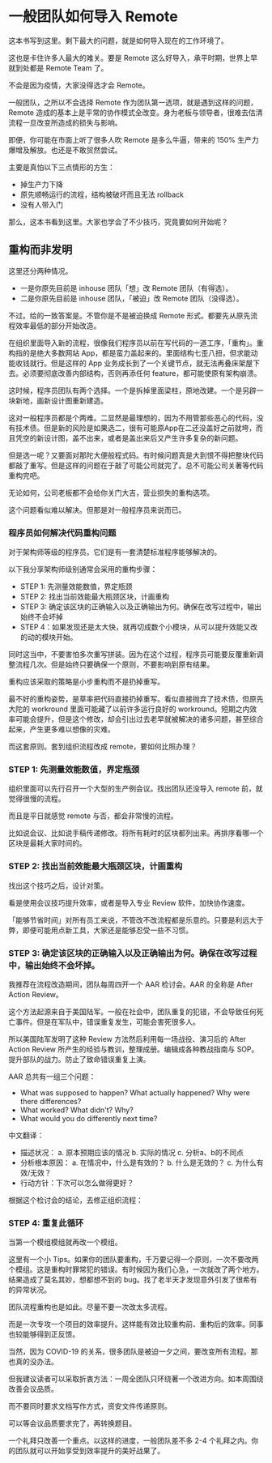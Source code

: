# 一般团队如何导入 Remote

这本书写到这里。剩下最大的问题，就是如何导入现在的工作环境了。

这也是卡住许多人最大的难关。要是 Remote 这么好导入，承平时期，世界上早就到处都是 Remote Team 了。

不会是因为疫情，大家没得选才会 Remote。

一般团队，之所以不会选择 Remote 作为团队第一选项，就是遇到这样的问题，Remote 造成的基本上是平常的协作模式全改变。身为老板与领导者，很难去估清流程一旦改变所造成的损失与影响。

即便，你可能在市面上听了很多人吹 Remote 是多么牛逼，带来的 150% 生产力爆增及解放。也还是不敢贸然尝试。

主要是真怕以下三点情形的方生：

* 掉生产力下降
* 原先顺畅运行的流程，结构被破坏而且无法 rollback
* 没有人带入门

那么，这本书看到这里。大家也学会了不少技巧，究竟要如何开始呢？

## 重构而非发明

这里还分两种情况。

* 一是你原先目前是 inhouse 团队「想」改 Remote 团队（有得选）。
* 二是你原先目前是 inhouse 团队，「被迫」改 Remote 团队（没得选）。

不过。给的一致答案是。不管你是不是被迫换成 Remote 形式。都要先从原先流程效率最低的部分开始改造。

在组织里面导入新的流程，很像我们程序员以前在写代码的一道工序，「重构」。重构指的是绝大多数网站 App，都是蛮力盖起来的。里面结构七歪八扭，但求能动能收钱就行。但是这样的 App 业务成长到了一个关键节点，就无法再叠床架屋下去。必须要彻底改善内部结构，否则再添任何 feature，都可能使原有架构崩溃。

这时候，程序员团队有两个选择。一个是拆掉里面梁柱，原地改建。一个是另辟一块新地，画新设计图重新建造。

这对一般程序员都是个两难。二显然是最理想的，因为不用管那些恶心的代码，没有技术债。但是新的风险是如果选二，很有可能原App在二还没盖好之前就垮，而且凭空的新设计图，盖不出来，或者是盖出来后又产生许多复杂的新问题。

但是选一呢？又要面对那陀大便般程式码。有时候问题真是大到恨不得把整块代码都敲了重写。但是这样的问题在于敲了可能公司就完了。总不可能公司关著等代码重构完吧。

无论如何，公司老板都不会给你关门大吉，营业损失的重构选项。

这个问题看似难以解决。但那是对一般程序员来说而已。

### 程序员如何解决代码重构问题

对于架构师等级的程序员。它们是有一套清楚标准程序能够解决的。

以下我分享架构师级别通常会采用的重构步骤：

* STEP 1: 先测量效能数值，界定瓶颈
* STEP 2: 找出当前效能最大瓶颈区块，计画重构
* STEP 3: 确定该区块的正确输入以及正确输出为何。确保在改写过程中，输出始终不会坏掉
* STEP 4：如果发现还是太大快，就再切成数个小模块，从可以提升效能又改的动的模块开始。

同时这当中，不要害怕多次重写拼装。因为在这个过程，程序员可能要反覆重新调整流程几次。但是始终只要确保一个原则，不要影响到原有结果。

重构应该采取的策略是小步重构而不是扔掉重写。

最不好的重构姿势，是草率把代码直接扔掉重写。看似直接抛弃了技术债，但原先大陀的 workround 里面可能藏了以前许多运行良好的 workround。短期之内效率可能会提升，但是这个修改，却会引出过去老早就被解决的诸多问题，甚至综合起来，产生更多难以想像的灾难。

而这套原则。套到组织流程改成 remote，要如何比照办理？

### STEP 1: 先测量效能数值，界定瓶颈

组织里面可以先行召开一个大型的生产例会议。找出团队还没导入 remote 前，就觉得很慢的流程。

而且是平日就感觉 remote 与否，都会非常慢的流程。

比如说会议、比如说手稿传递修改。将所有耗时的区块都列出来。再排序看哪一个区块是最耗大家时间的。

### STEP 2: 找出当前效能最大瓶颈区块，计画重构

找出这个技巧之后，设计对策。

看是使用会议技巧提升效率，或者是导入专业 Review 软件，加快协作速度。

「能够节省时间」对所有员工来说，不管改不改流程都是乐意的。只要是利远大于弊，即便可能用点新工具，大家还是能够忍受一些不习惯。

### STEP 3: 确定该区块的正确输入以及正确输出为何。确保在改写过程中，输出始终不会坏掉。

我推荐在流程改造期间，团队每周四开一个 AAR 检讨会。AAR 的全称是 After Action Review。

这个方法起源来自于美国陆军。一般在社会中，团队重复的犯错，不会导致任何死亡事件。但是在军队中，错误重复发生，可能会害死很多人。

所以美国陆军发明了这种 Review 方法然后利用每一场战役、演习后的 After Action Review 所产生的经验与教训，整理成册。编辑成各种教战指南与 SOP。提升部队的战力。防止了致命错误重复上演。

AAR 总共有一组三个问题：

* What was supposed to happen? What actually happened? Why were there differences?
* What worked? What didn't? Why?
* What would you do differently next time?

中文翻译：

* 描述状况： a. 原本预期应该的情况 b. 实际的情况 c. 分析a、b的不同点
* 分析根本原因： a. 在情况中，什么是有效的？ b. 什么是无效的？ c. 为什么有效/无效？
* 行动方针：下次可以怎么做得更好？

根据这个检讨会的结论，去修正组织流程：

### STEP 4: 重复此循环

当第一个模组模组就再改一个模组。

这里有一个小 Tips。如果你的团队要重构，千万要记得一个原则，一次不要改两个模组。这是重构时罪常犯的错误。有时候因为我们心急，一次就改了两个地方。结果造成了莫名其妙，想都想不到的 bug。找了老半天才发现意外引发了很希有的异常状况。

团队流程重构也是如此。尽量不要一次改太多流程。

而是一次专攻一个项目的效率提升。这样能有效比较重构前、重构后的效率。同事也较能够得到正反馈。

当然，因为 COVID-19 的关系，很多团队是被迫一夕之间，要改变所有流程。那也真的没办法。

但我建议读者可以采取折衷方法：一周全团队只环绕著一个改进方向。如本周围绕改善会议品质。

而不要同时要求文档写作方式，资安文件传递原则。

可以等会议品质要求完了，再转换题目。

一个礼拜只改善一个重点。以这样的进度，一般团队差不多 2-4 个礼拜之内。你的团队就可以开始享受到效率提升的美好战果了。

